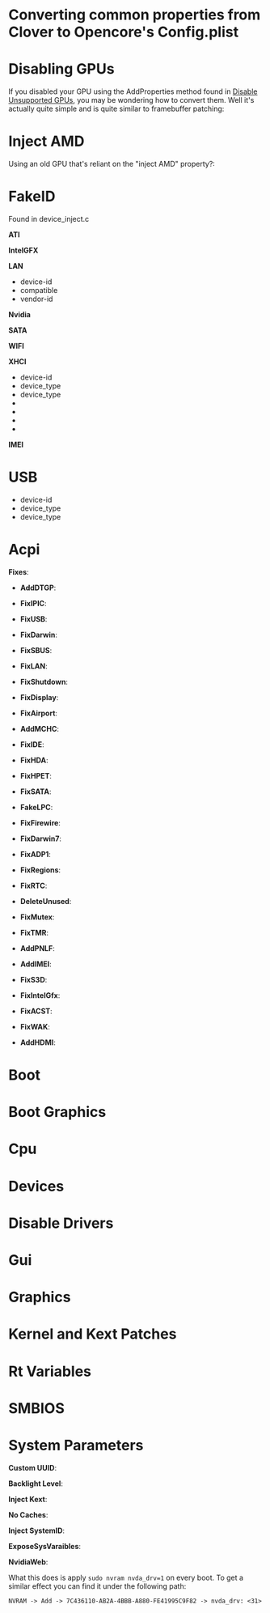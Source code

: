 # Converting common properties from Clover to Opencore's Config.plist

# Disabling GPUs

If you disabled your GPU using the AddProperties method found in [Disable Unsupported GPUs](https://khronokernel-4.gitbook.io/disable-unsupported-gpus/), you may be wondering how to convert them. Well it's actually quite simple and is quite similar to framebuffer patching:

# Inject AMD

Using an old GPU that's reliant on the "inject AMD" property?:

# FakeID

Found in device_inject.c

**ATI**

**IntelGFX**

**LAN**

* device-id
* compatible
* vendor-id

**Nvidia**

**SATA**

**WIFI**

**XHCI**

* device-id
* device_type
* device_type
*
*
*
*

**IMEI**

# USB

* device-id
* device_type
* device_type






# Acpi

**Fixes**:

* **AddDTGP**:

* **FixIPIC**:

* **FixUSB**:

* **FixDarwin**:

* **FixSBUS**:

* **FixLAN**:

* **FixShutdown**:

* **FixDisplay**:

* **FixAirport**:

* **AddMCHC**:

* **FixIDE**:

* **FixHDA**:

* **FixHPET**:

* **FixSATA**:

* **FakeLPC**:

* **FixFirewire**:

* **FixDarwin7**:

* **FixADP1**:

* **FixRegions**:

* **FixRTC**:

* **DeleteUnused**:

* **FixMutex**:

* **FixTMR**:

* **AddPNLF**:

* **AddIMEI**:

* **FixS3D**:

* **FixIntelGfx**:

* **FixACST**:

* **FixWAK**:

* **AddHDMI**:

# Boot

# Boot Graphics

# Cpu

# Devices

# Disable Drivers

# Gui

# Graphics

# Kernel and Kext Patches

# Rt Variables

# SMBIOS






# System Parameters

**Custom UUID**: 

**Backlight Level**:

**Inject Kext**:

**No Caches**:

**Inject SystemID**:

**ExposeSysVaraibles**:

**NvidiaWeb**: 

What this does is apply ```sudo nvram nvda_drv=1``` on every boot. To get a similar effect you can find it under the following path:

```NVRAM -> Add -> 7C436110-AB2A-4BBB-A880-FE41995C9F82 -> nvda_drv: <31>```

